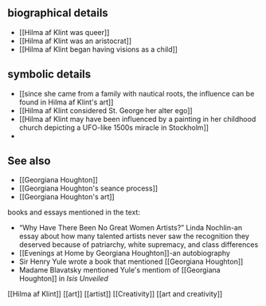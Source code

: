 
## biographical details
- [[Hilma af Klint was queer]]
- [[Hilma af Klint was an aristocrat]]
- [[Hilma af Klint began having visions as a child]]


## symbolic details
- [[since she came from a family with nautical roots, the influence can be found in Hilma af Klint's art]]
- [[Hilma af Klint considered St. George her alter ego]]
- [[Hilma af Klint may have been influenced by a painting in her childhood church depicting a UFO-like 1500s miracle in Stockholm]]
- 

## See also
- [[Georgiana Houghton]]
- [[Georgiana Houghton's seance process]]
- [[Georgiana Houghton's art]]


books and essays mentioned in the text:
- “Why Have There Been No Great Women Artists?” Linda Nochlin-an essay about how many talented artists never saw the recognition they deserved because of patriarchy, white supremacy, and class differences
- [[Evenings at Home by Georgiana Houghton]]-an autobiography 
- Sir Henry Yule wrote a book that mentioned [[Georgiana Houghton]]
- Madame Blavatsky mentioned Yule's mentiom of [[Georgiana Houghton]] in *Isis Unveiled*

[[Hilma af Klint]] [[art]] [[artist]] [[Creativity]] [[art and creativity]]